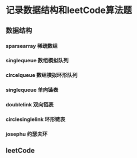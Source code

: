 # 记录数据结构和leetCode算法题

## 数据结构
### sparsearray 稀疏数组
### singlequeue 数组模拟队列
### circelqueue 数组模拟环形队列
### singlequeue 单向链表
### doublelink 双向链表
### circlesinglelink 环形链表
### josephu 约瑟夫环

## leetCode
